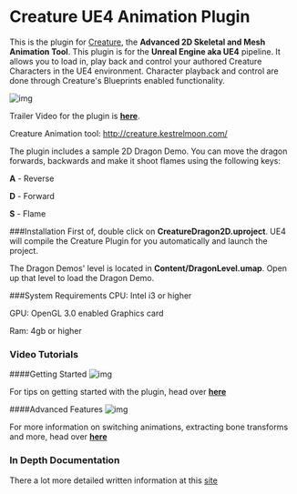 # Creature UE4 Animation Plugin

This is the plugin for [Creature](http://creature.kestrelmoon.com/), the **Advanced 2D Skeletal and Mesh Animation Tool**. This plugin is for the **Unreal Engine aka UE4** pipeline. It allows you to load in, play back and control your authored Creature Characters in the UE4 environment. Character playback and control are done through Creature's Blueprints enabled functionality.

![img](https://raw.githubusercontent.com/kestrelm/Creature_UE4/master/plugin_banner.png)

Trailer Video for the plugin is [**here**](https://youtu.be/S01sZY8mTz4).

Creature Animation tool: http://creature.kestrelmoon.com/

The plugin includes a sample 2D Dragon Demo. You can move the dragon forwards, backwards and make it shoot flames using the following keys:

**A** - Reverse

**D** - Forward

**S** - Flame


###Installation
First of, double click on **CreatureDragon2D.uproject**. UE4 will compile the Creature Plugin for you automatically and launch the project.

The Dragon Demos' level is located in **Content/DragonLevel.umap**. Open up that level to load the Dragon Demo.

###System Requirements
CPU: Intel i3 or higher

GPU: OpenGL 3.0 enabled Graphics card

Ram: 4gb or higher


### Video Tutorials

####Getting Started
![img](http://www.kestrelmoon.com/creaturedocs/img/ue4-video.png)

For tips on getting started with the plugin, head over [**here**](https://youtu.be/WJQiNaf6VQo)

####Advanced Features
![img](http://www.kestrelmoon.com/creaturedocs/img/ue4-video2.png)

For more information on switching animations, extracting bone transforms and more, head over [**here**](https://youtu.be/rrvQAGNBDw4)

### In Depth Documentation
There a lot more detailed written information at this [site](http://www.kestrelmoon.com/creaturedocs/Game_Engine_Runtimes_And_Integration/Unreal_Engine_C++_Runtimes.html)